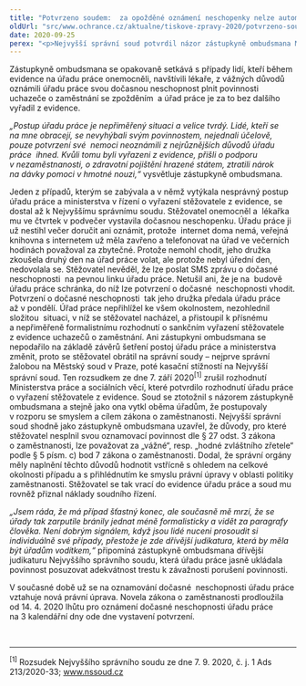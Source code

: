 ```yaml
---
title: "Potvrzeno soudem:  za opožděné oznámení neschopenky nelze automaticky vyřadit z evidence úřadu práce"
oldUrl: "src/www.ochrance.cz/aktualne/tiskove-zpravy-2020/potvrzeno-soudem-za-opozdene-oznameni-neschopenky-nelze-automaticky-vyradit-z-evidence-ura"
date: 2020-09-25
perex: "<p>Nejvyšší správní soud potvrdil názor zástupkyně ombudsmana Moniky Šimůnkové, že v případě stěžovatele nemohlo být opožděné oznámení dočasné neschopnosti důvodem jeho automatického vyřazení z evidence úřadu práce. Stěžovatel, jehož případem se zástupkyně ombudsmana zabývala, se díky tomu vrací do evidence uchazečů o zaměstnání, a nebude mít dluh na zdravotním pojištění.</p>"
---
```


<!-- imported from the old website -->

<p>Zástupkyně ombudsmana se opakovaně setkává s případy lidí, kteří během evidence na úřadu práce onemocněli, navštívili lékaře, z vážných důvodů oznámili úřadu práce svou dočasnou neschopnost plnit povinnosti uchazeče o zaměstnání se zpožděním  a úřad práce je za to bez dalšího vyřadil z evidence.</p> <p><i>„Postup úřadu práce je nepřiměřený situaci a velice tvrdý. Lidé, kteří se na mne obracejí, se nevyhýbali svým povinnostem, nejednali účelově, pouze potvrzení své  nemoci neoznámili z nejrůznějších důvodů úřadu práce  ihned. Kvůli tomu byli vyřazeni z evidence, přišli o podporu v nezaměstnanosti, o zdravotní pojištění hrazené státem, ztratili nárok na dávky pomoci v hmotné nouzi,“ </i>vysvětluje zástupkyně ombudsmana. </p> <p>Jeden z případů, kterým se zabývala a v němž vytýkala nesprávný postup úřadu práce a ministerstva v řízení o vyřazení stěžovatele z evidence, se dostal až k Nejvyššímu správnímu soudu. Stěžovatel onemocněl a  lékařka mu ve čtvrtek v podvečer vystavila dočasnou neschopenku. Úřadu práce ji už nestihl večer doručit ani oznámit, protože  internet doma nemá, veřejná knihovna s internetem už měla zavřeno a telefonovat na úřad ve večerních hodinách považoval za zbytečné. Protože nemohl chodit, jeho družka zkoušela druhý den na úřad práce volat, ale protože nebyl úřední den, nedovolala se. Stěžovatel nevěděl, že lze poslat SMS zprávu o dočasné neschopnosti  na pevnou linku úřadu práce. Netušil ani, že je na  budově úřadu práce schránka, do níž lze potvrzení o dočasné  neschopnosti vhodit. Potvrzení o dočasné neschopnosti  tak jeho družka předala úřadu práce až v pondělí. Úřad práce nepřihlížel ke všem okolnostem, nezohlednil složitou  situaci, v níž se stěžovatel nacházel, a přistoupil k přísnému a nepřiměřeně formalistnímu rozhodnutí o sankčním vyřazení stěžovatele z evidence uchazečů o zaměstnání. Ani zástupkyni ombudsmana se nepodařilo na základě závěrů šetření postoj úřadu práce a ministerstva změnit, proto se stěžovatel obrátil na správní soudy – nejprve správní žalobou na Městský soud v Praze, poté kasační stížností na Nejvyšší správní soud. Ten rozsudkem ze dne 7. září 2020<sup>[1]</sup> zrušil rozhodnutí Ministerstva práce a sociálních věcí, které potvrdilo rozhodnutí úřadu práce o vyřazení stěžovatele z evidence. Soud se ztotožnil s názorem zástupkyně ombudsmana a stejně jako ona vytkl oběma úřadům, že postupovaly v rozporu se smyslem a cílem zákona o zaměstnanosti. Nejvyšší správní soud shodně jako zástupkyně ombudsmana uzavřel, že důvody, pro které stěžovatel nesplnil svou oznamovací povinnost dle § 27 odst. 3 zákona o zaměstnanosti, lze považovat za „vážné“, resp. „hodné zvláštního zřetele“ podle § 5 písm. c) bod 7 zákona o zaměstnanosti. Dodal, že správní orgány měly naplnění těchto důvodů hodnotit vstřícně s ohledem na celkové okolnosti případu a s přihlédnutím ke smyslu právní úpravy v oblasti politiky zaměstnanosti. Stěžovatel se tak vrací do evidence úřadu práce a soud mu rovněž přiznal náklady soudního řízení.</p> <p><i>„Jsem ráda, že má případ šťastný konec, ale současně mě mrzí, že se úřady tak zarputile bránily jednat méně formalisticky a vidět za paragrafy člověka. Není dobrým signálem, když jsou lidé nuceni prosoudit si individuálně své případy, přestože je zde dřívější judikatura, která by měla být úřadům vodítkem,“</i> připomíná zástupkyně ombudsmana dřívější judikaturu Nejvyššího správního soudu, která úřadu práce jasně ukládala povinnost posuzovat adekvátnost trestu k závažnosti porušení povinnosti. </p> <p>V současné době už se na oznamování dočasné  neschopnosti úřadu práce vztahuje nová právní úprava. Novela zákona o zaměstnanosti prodloužila od 14. 4. 2020 lhůtu pro oznámení dočasné neschopnosti úřadu práce  na 3 kalendářní dny ode dne vystavení potvrzení. </p> <br /> <hr /> <p><sup>[1]</sup> Rozsudek Nejvyššího správního soudu ze dne 7. 9. 2020, č. j. 1 Ads 213/2020-33; <a title="Otevření do nového okna" href="http://www.nssoud.cz/" target="_blank">www.nssoud.cz</a> <img alt="" src="https://www.ochrance.cz/typo3/ext/od_linkdesc/icons/external.gif" class="od_linkdesc_icon_external" /></p>
